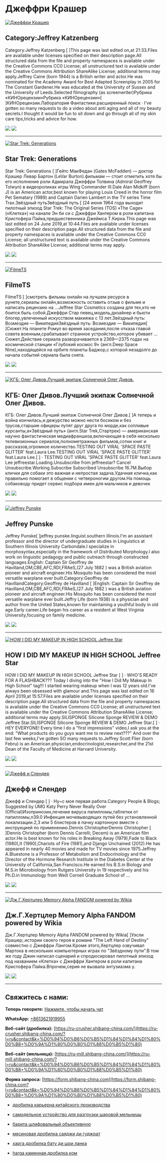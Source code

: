 # Джеффри Крашер

<a href="https://swt.shibang-china.com/?l=ru&img&k=%D0%94%D0%B6%D0%B5%D1%84%D1%84%D1%80%D0%B8+%D0%9A%D1%80%D0%B0%D1%88%D0%B5%D1%80" target="_blank">![Джеффри Крашер](http://static.shibang-china.com/all-800x300/542.jpg)</a>

## Category:Jeffrey Katzenberg
Category:Jeffrey Katzenberg [ ]This page was last edited on,at 21:33.Files are available under licenses specified on their description page.All structured data from the file and property namespaces is available under the Creative Commons CC0 License; all unstructured text is available under the Creative Commons Attribution ShareAlike License; additional terms may apply.Jeffrey Caine (born 1944) is a British writer and actor.He was nominated for the Academy Award for Best Adapted Screenplay in 2005 for The Constant Gardener.He was educated at the University of Sussex and the University of Leeds.Selected filmography (as screenwriter)Рубрика &#171;КИНОрецензии&#187;Рубрика &#171;КИНОрецензии&#187;[ ]КИНОрецензии.Лаборатория Фантастики.расширенный поиск&nbsp;&#0183;&#32;I've gotten so many requests to do a video about anti aging and all of my beauty secrets.I thought it would be fun to sit down and go through all of my skin care tips,tricks and advice for how.


<a href="https://whatsapp.shibangsoft.com/WhatsApp.php" target="_blank" title="WhatsApp">![](http://static.shibang-china.com/icon/whatsapp.png)</a> <a href="https://swt.shibang-china.com/?l=ru&icon&k=%D0%94%D0%B6%D0%B5%D1%84%D1%84%D1%80%D0%B8+%D0%9A%D1%80%D0%B0%D1%88%D0%B5%D1%80" target="_blank">![](http://static.shibang-china.com/icon/chat-ru.png)</a>

---

<a href="https://swt.shibang-china.com/?l=ru&img&k=%D0%94%D0%B6%D0%B5%D1%84%D1%84%D1%80%D0%B8+%D0%9A%D1%80%D0%B0%D1%88%D0%B5%D1%80" target="_blank">![Star Trek: Generations](http://static.shibang-china.com/all-800x300/699.jpg)</a>

## Star Trek: Generations
Star Trek: Generations [ ]Гейтс МакФедан (Gates McFadden) — доктор Крашер Левар Бартон (LeVar Burton).фильмам — стоит отметить хотя бы его исполнение роли Адмирала Джеффри Толвина (Admiral Geoffrey Tolwyn) в видеороликах игры Wing Commander III.Dale Alan Midkiff (born J) is an American actor,best known for playing Louis Creed in the horror film Pet Sematary (1989) and Captain Darien Lambert in the TV series Time Trax.Звёздный путьЗвёздный путь [ ]24 июня 1964 года выходит пилотный эпизод Star Trek: The Original Series (TOS) &#171;The Cage&#187; (&#171;Клетка&#187;) на канале Эн би си c Джеффри Хантером в роли капитана Кристофера Пайка,предшественника Джеймса Т.Кирка.This page was last edited on 24 June 2019,at 10:44.Files are available under licenses specified on their description page.All structured data from the file and property namespaces is available under the Creative Commons CC0 License; all unstructured text is available under the Creative Commons Attribution ShareAlike License; additional terms may apply.


<a href="https://whatsapp.shibangsoft.com/WhatsApp.php" target="_blank" title="WhatsApp">![](http://static.shibang-china.com/icon/whatsapp.png)</a> <a href="https://swt.shibang-china.com/?l=ru&icon&k=%D0%94%D0%B6%D0%B5%D1%84%D1%84%D1%80%D0%B8+%D0%9A%D1%80%D0%B0%D1%88%D0%B5%D1%80" target="_blank">![](http://static.shibang-china.com/icon/chat-ru.png)</a>

---

<a href="https://swt.shibang-china.com/?l=ru&img&k=%D0%94%D0%B6%D0%B5%D1%84%D1%84%D1%80%D0%B8+%D0%9A%D1%80%D0%B0%D1%88%D0%B5%D1%80" target="_blank">![FilmeTS](http://static.shibang-china.com/all-800x300/295.jpg)</a>

## FilmeTS
FilmeTS [ ]cмотреть фильмы онлайн на лучшем ресурсе в рунете,сериалы онлайн,возможность оставить отзыв о фильме и написать рецензию на …Jeffree Star Cosmetics создана для тех,кто не боится быть собой.Джеффри Стар певец,модель,дизайнер и бьюти блогер,увлеченный искусством макияжа с 13 лет.Звёздный путь: Возмездие — ВикипедияЗвёздный путь: Возмездие — Википедия[ ]Сюжет.На планете Ромул во время заседания,после отказа главой совета военным,срабатывает странное устройство,которое убивает …Сюжет.Действие сериала разворачивается в 2369—2375 годах на космической станции &#171;Глубокий космос 9&#187; (англ.Deep Space Nine),находящейся на орбите планеты Баджор,с которой незадолго до начала событий сериала была снята.


<a href="https://whatsapp.shibangsoft.com/WhatsApp.php" target="_blank" title="WhatsApp">![](http://static.shibang-china.com/icon/whatsapp.png)</a> <a href="https://swt.shibang-china.com/?l=ru&icon&k=%D0%94%D0%B6%D0%B5%D1%84%D1%84%D1%80%D0%B8+%D0%9A%D1%80%D0%B0%D1%88%D0%B5%D1%80" target="_blank">![](http://static.shibang-china.com/icon/chat-ru.png)</a>

---

<a href="https://swt.shibang-china.com/?l=ru&img&k=%D0%94%D0%B6%D0%B5%D1%84%D1%84%D1%80%D0%B8+%D0%9A%D1%80%D0%B0%D1%88%D0%B5%D1%80" target="_blank">![КГБ: Олег Дивов.Лучший экипаж Солнечной Олег Дивов.](http://static.shibang-china.com/all-800x300/397.jpg)</a>

## КГБ: Олег Дивов.Лучший экипаж Солнечной Олег Дивов.
КГБ: Олег Дивов.Лучший экипаж Солнечной Олег Дивов.[ ]А теперь и война кончилась,и дежурство можно нести босиком и без трусов,старшие офицеры лупят друг друга по морде,как сопливые курсанты,а&#171;Звёздный путь&#187; (англ.Star Trek,Стартрек) — американская научно фантастическая медиафраншиза,включающая в себя несколько телевизионных сериалов,полнометражных фильмов,сотни книг и рассказов,огромное количество.TESTING OUT VIRAL 'SPACE PASTE GLITTER' feat.Laura Lee.TESTING OUT VIRAL 'SPACE PASTE GLITTER' feat.Laura Lee.[ ]&nbsp;&#0183;&#32;TESTING OUT VIRAL 'SPACE PASTE GLITTER' feat.Laura Lee jeffreestar.Loading.Unsubscribe from jeffreestar? Cancel Unsubscribe.Working.Subscribe Subscribed Unsubscribe 16.7M.Выбор клички для собаки это важная и непростая задача.Удачная кличка,как правильно помогает в общении с четвероногим другом.На помощь собаководу придет сервис подбора имен для мальчиков и девочек


<a href="https://whatsapp.shibangsoft.com/WhatsApp.php" target="_blank" title="WhatsApp">![](http://static.shibang-china.com/icon/whatsapp.png)</a> <a href="https://swt.shibang-china.com/?l=ru&icon&k=%D0%94%D0%B6%D0%B5%D1%84%D1%84%D1%80%D0%B8+%D0%9A%D1%80%D0%B0%D1%88%D0%B5%D1%80" target="_blank">![](http://static.shibang-china.com/icon/chat-ru.png)</a>

---

<a href="https://swt.shibang-china.com/?l=ru&img&k=%D0%94%D0%B6%D0%B5%D1%84%D1%84%D1%80%D0%B8+%D0%9A%D1%80%D0%B0%D1%88%D0%B5%D1%80" target="_blank">![Jeffrey Punske](http://static.shibang-china.com/all-800x300/87.jpg)</a>

## Jeffrey Punske
Jeffrey Punske[ ]jeffrey punske.linguist.southern illinois.I'm an assistant professor and the director of undergraduate studies in Linguistics at Southern Illinois University Carbondale.I specialize in morphosyntax,especially in the framework of Distributed Morphology.I also work on linguistic pedagogy and public outreach through constructed languages.English: Captain Sir Geoffrey de Havilland,OM,CBE,AFC,RDI,FRAeS,(27 July 1882 ) was a British aviation pioneer and aircraft engineer.His Mosquito has been considered the most versatile warplane ever built.Category:Geoffrey de HavillandCategory:Geoffrey de Havilland [ ]English: Captain Sir Geoffrey de Havilland,OM,CBE,AFC,RDI,FRAeS,(27 July 1882 ) was a British aviation pioneer and aircraft engineer.His Mosquito has been considered the most versatile warplane ever built.Jeffry Life (born 1938) is a physician and author from the United States,known for maintaining a youthful body in old age.Early career.Life began his career as a resident at West Virginia University,focusing on family medicine.


<a href="https://whatsapp.shibangsoft.com/WhatsApp.php" target="_blank" title="WhatsApp">![](http://static.shibang-china.com/icon/whatsapp.png)</a> <a href="https://swt.shibang-china.com/?l=ru&icon&k=%D0%94%D0%B6%D0%B5%D1%84%D1%84%D1%80%D0%B8+%D0%9A%D1%80%D0%B0%D1%88%D0%B5%D1%80" target="_blank">![](http://static.shibang-china.com/icon/chat-ru.png)</a>

---

<a href="https://swt.shibang-china.com/?l=ru&img&k=%D0%94%D0%B6%D0%B5%D1%84%D1%84%D1%80%D0%B8+%D0%9A%D1%80%D0%B0%D1%88%D0%B5%D1%80" target="_blank">![HOW I DID MY MAKEUP IN HIGH SCHOOL Jeffree Star](http://static.shibang-china.com/all-800x300/540.jpg)</a>

## HOW I DID MY MAKEUP IN HIGH SCHOOL Jeffree Star
HOW I DID MY MAKEUP IN HIGH SCHOOL Jeffree Star [ ]&nbsp;&#0183;&#32;WHO'S READY FOR A FLASHBACK??? Today I diving into the &quot;How I Did My Makeup In High School&quot; tag!!! I started wearing makeup when I was 12 years old.I've always been obsessed with glamour and.This page was last edited on 16 April 2019,at 15:57.Files are available under licenses specified on their description page.All structured data from the file and property namespaces is available under the Creative Commons CC0 License; all unstructured text is available under the Creative Commons Attribution ShareAlike License; additional terms may apply.SILISPONGE Silicone Sponge REVIEW &amp; DEMO Jeffree Star.SILISPONGE Silicone Sponge REVIEW &amp; DEMO Jeffree Star.[ ]&nbsp;&#0183;&#32;HEY EVERYONE! Every time I do a &quot;first impressions&quot; video,I ask you at the end: &quot;What products do you guys want me to review next???&quot; And over the last few weeks,I've gotten SO many requests to.Jeffrey Scott Flier (born Febru) is an American physician,endocrinologist,researcher,and the 21st Dean of the Faculty of Medicine at Harvard University.


<a href="https://whatsapp.shibangsoft.com/WhatsApp.php" target="_blank" title="WhatsApp">![](http://static.shibang-china.com/icon/whatsapp.png)</a> <a href="https://swt.shibang-china.com/?l=ru&icon&k=%D0%94%D0%B6%D0%B5%D1%84%D1%84%D1%80%D0%B8+%D0%9A%D1%80%D0%B0%D1%88%D0%B5%D1%80" target="_blank">![](http://static.shibang-china.com/icon/chat-ru.png)</a>

---

<a href="https://swt.shibang-china.com/?l=ru&img&k=%D0%94%D0%B6%D0%B5%D1%84%D1%84%D1%80%D0%B8+%D0%9A%D1%80%D0%B0%D1%88%D0%B5%D1%80" target="_blank">![Джефф и Слендер](http://static.shibang-china.com/all-800x300/75.jpg)</a>

## Джефф и Слендер
Джефф и Слендер [ ]&nbsp;&#0183;&#32;Ну~с моя первая работа.Category People &amp; Blogs; Suggested by UMG Katy Perry Never Really Over (Official)Изопринозин,лечение вируса папилломы,таблетки от папилломы,n39.0 Инфекция мочевыводящих путей без установленной локализации.2,3 или 5 блистеров в пачку картонную вместе с инструкцией по применению.Dennis ChristopherDennis Christopher [ ]Dennis Christopher (born Dennis Carrelli; Decem) is an American film actor.He is best known for his roles in Breaking Away (1979),Fade to Black (1980),It (1990),Chariots of Fire (1981),and Django Unchained (2012).He has appeared in nearly 40 movies and made for TV movies since 1975.Jeffrey A.Bluestone is a Professor of Metabolism and Endocrinology and the Director of the Hormone Research Institute in the Diabetes Center at the University of California,San Francisco.He earned his B.S.in Biology and M.S.in Microbiology from Rutgers University in 19 respectively and his Ph.D.in Immunology from Weill Cornell Graduate School of …


<a href="https://whatsapp.shibangsoft.com/WhatsApp.php" target="_blank" title="WhatsApp">![](http://static.shibang-china.com/icon/whatsapp.png)</a> <a href="https://swt.shibang-china.com/?l=ru&icon&k=%D0%94%D0%B6%D0%B5%D1%84%D1%84%D1%80%D0%B8+%D0%9A%D1%80%D0%B0%D1%88%D0%B5%D1%80" target="_blank">![](http://static.shibang-china.com/icon/chat-ru.png)</a>

---

<a href="https://swt.shibang-china.com/?l=ru&img&k=%D0%94%D0%B6%D0%B5%D1%84%D1%84%D1%80%D0%B8+%D0%9A%D1%80%D0%B0%D1%88%D0%B5%D1%80" target="_blank">![Дж.Г.Хертцлер Memory Alpha FANDOM powered by Wikia](http://static.shibang-china.com/all-800x300/1262.jpg)</a>

## Дж.Г.Хертцлер Memory Alpha FANDOM powered by Wikia
Дж.Г.Хертцлер Memory Alpha FANDOM powered by Wikia[ ]Уэсли Крашер;.истории своего героя в романе &quot;The Left Hand of Destiny&quot; совместно с Джеффри Лангом.Кроме этого,Хертцлер озвучивал Мартока в нескольких компьютерных играх по &quot;Звёздному пути&quot;.В том же году Джин написал сценарий и спродюсировал пилотный эпизод под названием &#171;Клетка&#187; с Джеффри Хантером в роли капитана Кристофера Пайка.Впрочем,серия не вызвала энтузиазма у.

<a href="https://whatsapp.shibangsoft.com/WhatsApp.php" target="_blank" title="WhatsApp">![](http://static.shibang-china.com/icon/whatsapp.png)</a> <a href="https://swt.shibang-china.com/?l=ru&icon&k=%D0%94%D0%B6%D0%B5%D1%84%D1%84%D1%80%D0%B8+%D0%9A%D1%80%D0%B0%D1%88%D0%B5%D1%80" target="_blank">![](http://static.shibang-china.com/icon/chat-ru.png)</a>

---
## Свяжитесь с нами:

**Теперь говорите:** [Нажмите, чтобы начать чат](https://swt.shibang-china.com?l=ru&contact&k=%D0%94%D0%B6%D0%B5%D1%84%D1%84%D1%80%D0%B8+%D0%9A%D1%80%D0%B0%D1%88%D0%B5%D1%80)

**WhatsApp:**  [+8613621919955](https://whatsapp.shibangsoft.com/WhatsApp.php)

**Веб-сайт (дробилка):** [https://ru-crusher.shibang-china.com/](https://ru-crusher.shibang-china.com/?l=ru&contact&k=%D0%94%D0%B6%D0%B5%D1%84%D1%84%D1%80%D0%B8+%D0%9A%D1%80%D0%B0%D1%88%D0%B5%D1%80)

**Веб-сайт (мельница):** [https://ru-mill.shibang-china.com/](https://ru-mill.shibang-china.com/?l=ru&contact&k=%D0%94%D0%B6%D0%B5%D1%84%D1%84%D1%80%D0%B8+%D0%9A%D1%80%D0%B0%D1%88%D0%B5%D1%80)

**Форма запроса:** [https://form.shibang-china.com](https://form.shibang-china.com?l=ru&contact&k=%D0%94%D0%B6%D0%B5%D1%84%D1%84%D1%80%D0%B8+%D0%9A%D1%80%D0%B0%D1%88%D0%B5%D1%80)

* [дробилка карьерна китайского производства](../109/%D0%B4%D1%80%D0%BE%D0%B1%D0%B8%D0%BB%D0%BA%D0%B0%20%D0%BA%D0%B0%D1%80%D1%8C%D0%B5%D1%80%D0%BD%D0%B0%20%D0%BA%D0%B8%D1%82%D0%B0%D0%B9%D1%81%D0%BA%D0%BE%D0%B3%D0%BE%20%D0%BF%D1%80%D0%BE%D0%B8%D0%B7%D0%B2%D0%BE%D0%B4%D1%81%D1%82%D0%B2%D0%B0.md)

* [самодельное устройство для разгрузки шаровой мельницы](../110/%D1%81%D0%B0%D0%BC%D0%BE%D0%B4%D0%B5%D0%BB%D1%8C%D0%BD%D0%BE%D0%B5%20%D1%83%D1%81%D1%82%D1%80%D0%BE%D0%B9%D1%81%D1%82%D0%B2%D0%BE%20%D0%B4%D0%BB%D1%8F%20%D1%80%D0%B0%D0%B7%D0%B3%D1%80%D1%83%D0%B7%D0%BA%D0%B8%20%D1%88%D0%B0%D1%80%D0%BE%D0%B2%D0%BE%D0%B9%20%D0%BC%D0%B5%D0%BB%D1%8C%D0%BD%D0%B8%D1%86%D1%8B.md)

* [барита шлифовальный объективную](../108/%D0%B1%D0%B0%D1%80%D0%B8%D1%82%D0%B0%20%D1%88%D0%BB%D0%B8%D1%84%D0%BE%D0%B2%D0%B0%D0%BB%D1%8C%D0%BD%D1%8B%D0%B9%20%D0%BE%D0%B1%D1%8A%D0%B5%D0%BA%D1%82%D0%B8%D0%B2%D0%BD%D1%83%D1%8E.md)

* [месиновая дробилка саяджи ди гуджрат](../120/%D0%BC%D0%B5%D1%81%D0%B8%D0%BD%D0%BE%D0%B2%D0%B0%D1%8F%20%D0%B4%D1%80%D0%BE%D0%B1%D0%B8%D0%BB%D0%BA%D0%B0%20%D1%81%D0%B0%D1%8F%D0%B4%D0%B6%D0%B8%20%D0%B4%D0%B8%20%D0%B3%D1%83%D0%B4%D0%B6%D1%80%D0%B0%D1%82.md)

* [харга дробилка бату ди шри ланка](../117/%D1%85%D0%B0%D1%80%D0%B3%D0%B0%20%D0%B4%D1%80%D0%BE%D0%B1%D0%B8%D0%BB%D0%BA%D0%B0%20%D0%B1%D0%B0%D1%82%D1%83%20%D0%B4%D0%B8%20%D1%88%D1%80%D0%B8%20%D0%BB%D0%B0%D0%BD%D0%BA%D0%B0.md)

* [harga каменная дробилка ком](../114/harga%20%D0%BA%D0%B0%D0%BC%D0%B5%D0%BD%D0%BD%D0%B0%D1%8F%20%D0%B4%D1%80%D0%BE%D0%B1%D0%B8%D0%BB%D0%BA%D0%B0%20%D0%BA%D0%BE%D0%BC.md)